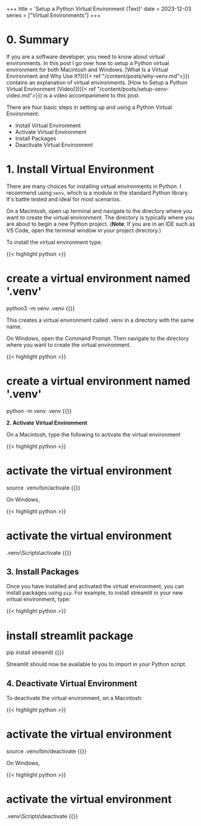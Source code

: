 +++
title = 'Setup a Python Virtual Environment (Text)'
date = 2023-12-03
series = ["Virtual Environments"]
+++

# 0. Summary
If you are a software developer, you need to know about virtual environments. In this post I go over how to setup a Python virtual environment for both Macintosh and Windows. [What Is a Virtual Environment and Why Use It?]({{< ref "/content/posts/why-venv.md">}}) contains an explanation of virtual environments. [How to Setup a Python Virtual Environment (Video)]({{< ref "/content/posts/setup-venv-video.md">}}) is a video accompaniment to this post.

There are four basic steps in setting up and using a Python Virtual Environment:

- Install Virtual Environment 
- Activate Virtual Environment
- Install Packages
- Deactivate Virtual Environment


# 1. Install Virtual Environment

There are many choices for installing virtual environments in Python. I recommend using ``venv``, which is a module in the standard Python library. It's battle tested and ideal for most scenarios.

On a Macintosh, open up terminal and navigate to the directory where you want to create the virtual environment. The directory is typically where you are about to begin a new Python project. (**Note**: If you are in an IDE such as VS Code, open the terminal window in your project directory.) 

To install the virtual environment type:

{{< highlight python >}}
# create a virtual environment named '.venv'
python3 -m venv .venv
{{</highlight >}}

This creates a virtual environment called .venv in a directory with the same name. 


On Windows, open the Command Prompt. Then navigate to the directory where you want to create the virtual environment.

{{< highlight python >}}
# create a virtual environment named '.venv'
python -m venv .venv
{{</highlight >}}



**2. Activate Virtual Environment**


On a Macintosh, type the following to activate the virtual environment 

{{< highlight python >}}
# activate the virtual environment
source .venv/bin/activate
{{</highlight >}}

On Windows,

{{< highlight python >}}
# activate the virtual environment
.venv\Scripts\activate
{{</highlight >}}



## 3. Install Packages

Once you have installed and activated the virtual environment, you can install packages using ``pip``. For example, to install streamlit in your new virtual environment, type:

{{< highlight python >}}
# install streamlit package
pip install streamlit
{{</highlight >}}

Streamlit should now be available to you to import in your Python script.

## 4. Deactivate Virtual Environment

To deactivate the virtual environment, on a Macintosh:

{{< highlight python >}}
# activate the virtual environment
source .venv/bin/deactivate
{{</highlight >}}

On Windows,

{{< highlight python >}}
# activate the virtual environment
.venv\Scripts\deactivate
{{</highlight >}}
